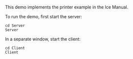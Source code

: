 This demo implements the printer example in the Ice Manual.

To run the demo, first start the server:

```
cd Server
Server
```

In a separate window, start the client:

```
cd Client
Client
```
